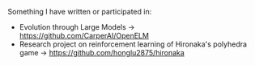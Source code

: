 Something I have written or participated in:
- Evolution through Large Models -> https://github.com/CarperAI/OpenELM
- Research project on reinforcement learning of Hironaka's polyhedra game -> https://github.com/honglu2875/hironaka
